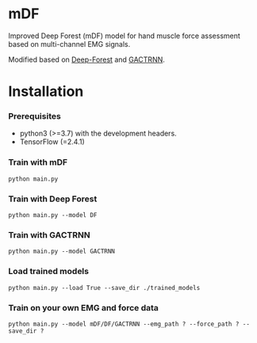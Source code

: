 # mDF
Improved Deep Forest (mDF) model for hand muscle force assessment based on multi-channel EMG signals.

Modified based on [Deep-Forest](https://github.com/LAMDA-NJU/Deep-Forest) and [GACTRNN](https://github.com/heinrichst/GACTRNN).

# Installation
### Prerequisites
*  python3 (>=3.7) with the development headers.
*  TensorFlow (=2.4.1)

### Train with mDF
```
python main.py
```
### Train with Deep Forest
```
python main.py --model DF
```
### Train with GACTRNN
```
python main.py --model GACTRNN
```
### Load trained models
```
python main.py --load True --save_dir ./trained_models
```
### Train on your own EMG and force data
```
python main.py --model mDF/DF/GACTRNN --emg_path ? --force_path ? --save_dir ?
```
